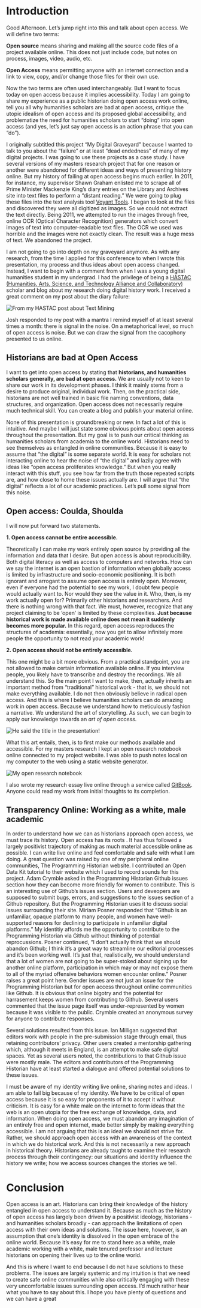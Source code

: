 <h1 id="introduction">Introduction</h1>
<p>Good Afternoon. Let’s jump right into this and talk about open access. We will define two terms:</p>
<p><strong>Open source</strong> means sharing and making all the source code files of a project available online. This does not just include code, but notes on process, images, video, audio, etc.</p>
<p><strong>Open Access</strong> means permitting anyone with an internet connection and a link to view, copy, and/or change those files for their own use.</p>
<p>Now the two terms are often used interchangeably. But I want to focus today on open access because it implies accessibility. Today I am going to share my experience as a public historian doing open access work online, tell you all why humanities scholars are bad at open access, critique the utopic idealism of open access and its proposed global accessibility, and problematize the need for humanities scholars to start “doing” into open access (and yes, let’s just say open access is an action phrase that you can “do”).</p>
<p>I originally subtitled this project “My Digital Graveyard” because I wanted to talk to you about the “failure” or at least “dead endedness” of many of my digital projects. I was going to use these projects as a case study. I have several versions of my masters research project that for one reason or another were abandoned for different ideas and ways of presenting history online. But my history of failing at open access begins much earlier. In 2011, for instance, my supervisor Shawn Graham enlisted me to scrape all of Prime Minister Mackenzie King’s diary entries on the Library and Archives site into text files to perform a “distant reading.” We were going to plug these files into the text analysis tool <a href="http://voyant-tools.org/">Voyant Tools</a>. I began to look at the files and discovered they were all digitized as images. So we could not extract the text directly. Being 2011, we attempted to run the images through free, online OCR (Optical Character Recognition) generators which convert images of text into computer-readable text files. The OCR we used was horrible and the images were not exactly clean. The result was a huge mess of text. We abandoned the project.</p>
<p>I am not going to go into depth on my graveyard anymore. As with any research, from the time I applied for this conference to when I wrote this presentation, my process and thus ideas about open access changed. Instead, I want to begin with a comment from when I was a young digital humanities student in my undergrad. I had the privilege of being a <a href="https://www.hastac.org/about-hastac">HASTAC (Humanities, Arts, Science, and Technology Alliance and Collaboratory)</a> scholar and blog about my research doing digital history work. I received a great comment on my post about the diary failure:</p>
<p><img src="https://i.imgur.com/WsasIah.png" alt="From my HASTAC post about Text Mining"></p>
<p>Josh responded to my post with a mantra I remind myself of at least several times a month: there is signal in the noise. On a metaphorical level, so much of open access is noise. But we can draw the signal from the cacophony presented to us online.</p>
<h2 id="historians-are-bad-at-open-access">Historians are bad at Open Access</h2>
<p>I want to get into open access by stating that <strong>historians, and humanities scholars generally, are bad at open access.</strong> We are usually not to keen to share our work in its development phases. I think it mainly stems from a desire to produce original, individual work. Then, on the practical side, historians are not well trained in basic file naming conventions, data structures, and organization. Open access does not necessarily require much technical skill. You can create a blog and publish your material online.</p>
<p>None of this presentation is groundbreaking or new. In fact a lot of this is intuitive. And maybe I will just state some obvious points about open access throughout the presentation. But my goal is to push our critical thinking as humanities scholars from academia to the online world. Historians need to see themselves as entangled in online communities. Because it is easy to assume that “the digital” is some separate world. It is easy for scholars not interacting online to hear the noise of “the digital” and lazily agree with ideas like “open access proliferates knowledge.” But when you really interact with this stuff, you see how far from the truth those repeated scripts are, and how close to home these issues actually are. I will argue that “the digital” reflects a lot of our academic practices. Let’s pull some signal from this noise.</p>
<h2 id="open-access-coulda-shoulda">Open access: Coulda, Shoulda</h2>
<p>I will now put forward two statements.</p>
<p><strong>1. Open access cannot be entire accessible.</strong></p>
<p>Theoretically I can make my work entirely open source by providing all the information and data that I desire. But open access is about reproducibility. Both digital literacy as well as access to computers and networks. How can we say the internet is an open bastion of information when globally access is limited by infrastructure and socio-economic positioning. It is both ignorant and arrogant to assume open access is entirely open. Moreover, even if everyone had the potential to see my work, I doubt few people would actually want to. Nor would they see the value in it. Who, then, is my work actually open for? Primarily other historians and researchers. And there is nothing wrong with that fact. We must, however, recognize that any project claiming to be ‘open’ is limited by these complexities. <strong>Just because historical work is made available online does not mean it suddenly becomes more popular.</strong> In this regard, open access reproduces the structures of academia: essentially, now you get to allow infinitely more people the opportunity to not read your academic work!</p>
<p><strong>2. Open access should not be entirely accessible.</strong></p>
<p>This one might be a bit more obvious. From a practical standpoint, you are not allowed to make certain information available online. If you interview people, you likely have to transcribe and destroy the recordings. We all understand this. So the main point I want to make, then, actually inherits an important method from “traditional” historical work - that is, we should not make everything available. I do not then obviously believe in radical open access. And this is where I believe humanities scholars can do amazing work in open access. Because we understand how to meticulously fashion a narrative. We understand the art of storytelling. As such, we can begin to apply our knowledge towards an <em>art of open access</em>.</p>
<p><img src="https://i.imgur.com/7QjpzqA.jpg" alt="He said the title in the presentation!"></p>
<p>What this art entails, then, is to first make our methods available and accessible. For my masters research I kept an open research notebook online connected to my project website. I was able to push notes local on my computer to the web using a static website generator.</p>
<p><img src="https://i.imgur.com/jEJCP0i.png" alt="My open research notebook"></p>
<p>I also wrote my research essay live online through a service called <a href="https://www.gitbook.com/">GitBook</a>. Anyone could read my work from initial thoughts to its completion.</p>
<h2 id="transparency-online-working-as-a-white-male-academic">Transparency Online: Working as a white, male academic</h2>
<p>In order to understand how we can as historians approach open access, we must trace its history. Open access has its roots . It has thus followed a largely positivist trajectory of making as much material accessible online as possible. I can write live online and feel comfortable and safe with what I am doing. A great question was raised by one of my peripheral online communities, The Programming Historian website. I contributed an Open Data Kit tutorial to their website which I used to record sounds for this project. Adam Crymble asked in the Programming Historian Github issues section how they can become more friendly for women to contribute. This is an interesting use of Github’s issues section. Users and deveopers are supposed to submit bugs, errors, and suggestions to the issues section of a Github repository. But the Programming Historian uses it to discuss social issues surrounding their site. Miriam Posner responded that “Github is an unfamiliar, opaque platform to many people, and women have well-supported reasons for declining to participate in unfamiliar digital platforms.” My identitiy affords me the opportunity to contribute to the Programming Historian via Github without thinking of potential reprocussions. Posner continued, “I don’t actually think that we should abandon Github; I think it’s a great way to streamline our editorial processes and it’s been working well. It’s just that, realistically, we should understand that a lot of women are not going to be super-stoked about signing up for another online platform, participation in which may or may not expose them to all of the myriad offensive behaviors women encounter online.” Posner raises a great point here. Gender issues are not just an issue for the Programming Historian but for open access throughout online communities like Github. It is obvious that online bigotry and the potential for harrasement keeps women from contributing to Github. Several users commented that the issue page itself was under-represented by women because it was visible to the public. Crymble created an anonymous survey for anyone to contribute responses.</p>
<p>Several solutions resulted from this issue. Ian Milligan suggested that editors work with people in the pre-submission stage through email, thus retaining contributors’ privacy. Other users created a mentorship gathering which, although it meets in England, is an attempt to make safe digital spaces. Yet as several users noted, the contributions to that Github issue were mostly male. The editors and contributors of the Programming Historian have at least started a dialogue and offered potential solutions to these issues.</p>
<p>I must be aware of my identity writing live online, sharing notes and ideas. I am able to fail big because of my identity. We have to be critical of open access because it is so easy for proponents of it to accept it without criticism. It is easy for a white male on the internet to form ideas that the web is an open utopia for the free exchange of knowledge, data, and information. When doing open access, we must abandon any imagination of an entirely free and open internet, made better simply by making everything accessible. I am not arguing that this is an ideal we should not strive for. Rather, we should approach open access with an awareness of the context in which we do historical work. And this is not necessarily a new approach in historical theory. Historians are already taught to examine their research process through their contingency: our situations and identity influence the history we write; how we access sources changes the stories we tell.</p>
<h1 id="conclusion">Conclusion</h1>
<p>Open access is an art. Historians can bring their knowledge of the history entangled in open access to understand it. Because as much as the history of open access has largely been driven by a positivist ideology, historians - and humanities scholars broadly - can approach the limitations of open access with their own ideas and solutions. The issue here, however, is an assumption that one’s identity is dissolved in the open embrace of the online world. Because it’s easy for me to stand here as a white, male academic working with a white, male tenured professor and lecture historians on opening their lives up to the online world.</p>
<p>And this is where I want to end because I do not have solutions to these problems. The issues are largely systemic and my intuition is that we need to create safe online communities while also critically engaging with these very uncomfortable issues surrounding open access. I’d much rather hear what you have to say about this. I hope you have plenty of questions and we can have a great</p>
